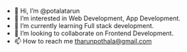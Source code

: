 - 👋 Hi, I’m @potalatarun
- 👀 I’m interested in Web Development, App Development.
- 🌱 I’m currently learning Full stack development.
- 💞️ I’m looking to collaborate on Frontend Development.
- 📫 How to reach me tharunpothala@gmail.com

<!---
potalatarun/potalatarun is a ✨ special ✨ repository because its `README.md` (this file) appears on your GitHub profile.
You can click the Preview link to take a look at your changes.
--->
